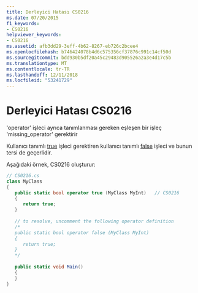 ```yaml
---
title: Derleyici Hatası CS0216
ms.date: 07/20/2015
f1_keywords:
- CS0216
helpviewer_keywords:
- CS0216
ms.assetid: afb3dd29-3eff-4b62-8267-eb726c2bcee4
ms.openlocfilehash: b746424078b4d6c575356cf37876c991c14cf50d
ms.sourcegitcommit: bdd930b5df20a45c29483d905526a2a3e4d17c5b
ms.translationtype: MT
ms.contentlocale: tr-TR
ms.lasthandoff: 12/11/2018
ms.locfileid: "53241729"
---
```

# <a name="compiler-error-cs0216"></a>Derleyici Hatası CS0216
'operator' işleci ayrıca tanımlanması gereken eşleşen bir işleç 'missing_operator' gerektirir  
  
 Kullanıcı tanımlı [true](../language-reference/keywords/true-false-operators.md) işleci gerektiren kullanıcı tanımlı [false](../language-reference/keywords/true-false-operators.md) işleci ve bunun tersi de geçerlidir.
  
 Aşağıdaki örnek, CS0216 oluşturur:  
  
```csharp  
// CS0216.cs  
class MyClass  
{  
   public static bool operator true (MyClass MyInt)   // CS0216  
   {  
      return true;  
   }  
  
   // to resolve, uncomment the following operator definition  
   /*  
   public static bool operator false (MyClass MyInt)  
   {  
      return true;  
   }  
   */  
  
   public static void Main()  
   {  
   }  
}  
```
